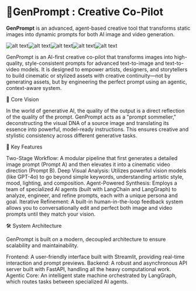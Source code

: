 # 📡**GenPrompt** :  **Creative Co-Pilot**

**GenPrompt** is an advanced, agent-based creative tool that transforms static images into dynamic prompts for both AI image and video generation.

![alt text](https://img.shields.io/badge/python-3.12-blue.svg)![alt text](https://img.shields.io/badge/FastAPI-0.111-green.svg)![alt text](https://img.shields.io/badge/Streamlit-1.46-orange.svg)![alt text](https://img.shields.io/badge/LangGraph-0.5-purple.svg)![alt text](https://img.shields.io/badge/License-MIT-yellow.svg)

GenPrompt is an AI-first creative co-pilot that transforms images into high-quality, style-consistent prompts for advanced text-to-image and text-to-video models. It is designed to empower artists, designers, and storytellers to build cinematic or stylized assets with creative continuity—not by generating assets, but by engineering the perfect prompt using an agentic, context-aware system.

🎯 Core Vision

In the world of generative AI, the quality of the output is a direct reflection of the quality of the prompt. GenPrompt acts as a "prompt sommelier," deconstructing the visual DNA of a source image and translating its essence into powerful, model-ready instructions. This ensures creative and stylistic consistency across different generative tasks.

🚀 Key Features

Two-Stage Workflow: A modular pipeline that first generates a detailed image prompt (Prompt A) and then elevates it into a cinematic video direction (Prompt B).
Deep Visual Analysis: Utilizes powerful vision models (like GPT-4o) to go beyond simple keywords, understanding artistic style, mood, lighting, and composition.
Agent-Powered Synthesis: Employs a team of specialized AI agents (built with LangChain and LangGraph) to analyze, engineer, and refine prompts, each with a unique persona and goal.
Iterative Refinement: A built-in human-in-the-loop feedback system allows you to conversationally edit and perfect both image and video prompts until they match your vision.

🛠️ System Architecture

GenPrompt is built on a modern, decoupled architecture to ensure scalability and maintainability.

Frontend: A user-friendly interface built with Streamlit, providing real-time interaction and prompt previews.
Backend: A robust and asynchronous API server built with FastAPI, handling all the heavy computational work.
Agentic Core: An intelligent state machine orchestrated by LangGraph, which routes tasks between specialized AI agents.
